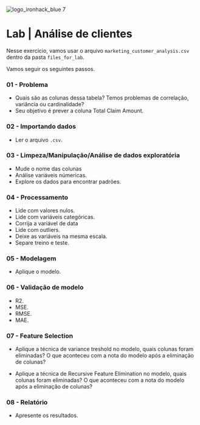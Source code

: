 ![logo_ironhack_blue 7](https://user-images.githubusercontent.com/23629340/40541063-a07a0a8a-601a-11e8-91b5-2f13e4e6b441.png)

# Lab | Análise de clientes

Nesse exercício, vamos usar o arquivo `marketing_customer_analysis.csv` dentro da pasta `files_for_lab`.

Vamos seguir os seguintes passos.

### 01 - Problema 

- Quais são as colunas dessa tabela? Temos problemas de correlação, variância ou cardinalidade?
- Seu objetivo é prever a coluna Total Claim Amount.

### 02 - Importando dados

- Ler o arquivo `.csv`.

### 03 - Limpeza/Manipulação/Análise de dados exploratória

- Mude o nome das colunas
- Análise variáveis númericas.
- Explore os dados para encontrar padrões.

### 04 - Processamento

- Lide com valores nulos.
- Lide com variáveis categóricas.
- Corrija a variável de data
- Lide com outliers.
- Deixe as variáveis na mesma escala.
- Separe treino e teste.

### 05 - Modelagem

- Aplique o modelo.

### 06 - Validação de modelo

- R2.
- MSE.
- RMSE.
- MAE.
### 07 - Feature Selection


- Aplique a técnica de variance treshold no modelo, quais colunas foram eliminadas? O que aconteceu com a nota do modelo após a eliminação de colunas?

- Aplique a técnica de Recursive Feature Elimination no modelo, quais colunas foram eliminadas? O que aconteceu com a nota do modelo após a eliminação de colunas?

### 08 - Relatório
- Apresente os resultados.

